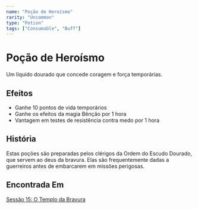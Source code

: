 ```yaml
---
name: "Poção de Heroísmo"
rarity: "Uncommon"
type: "Potion"
tags: ["Consumable", "Buff"]
---
```


# Poção de Heroísmo

Um líquido dourado que concede coragem e força temporárias.

## Efeitos

- Ganhe 10 pontos de vida temporários
- Ganhe os efeitos da magia Bênção por 1 hora
- Vantagem em testes de resistência contra medo por 1 hora

## História

Estas poções são preparadas pelos clérigos da Ordem do Escudo Dourado, que servem ao deus da bravura. Elas são frequentemente dadas a guerreiros antes de embarcarem em missões perigosas.

## Encontrada Em

[Sessão 15: O Templo da Bravura](/sessions/session-15)

